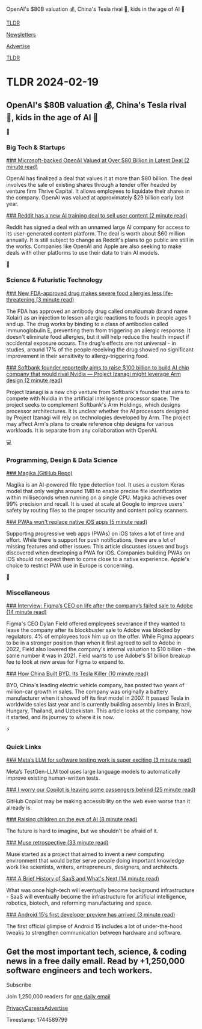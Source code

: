 OpenAI's $80B valuation 💰, China's Tesla rival 🚗, kids in the age of AI 🤖

[TLDR](/)

[Newsletters](/newsletters)

[Advertise](https://advertise.tldr.tech/)

[TLDR](/)

# TLDR 2024-02-19

## OpenAI's $80B valuation 💰, China's Tesla rival 🚗, kids in the age of AI 🤖

📱

### Big Tech & Startups

[### Microsoft-backed OpenAI Valued at Over $80 Billion in Latest Deal (2 minute read)](https://www.pymnts.com/cpi_posts/microsoft-backed-openai-valued-at-over-80-billion-in-latest-deal/?utm_source=tldrnewsletter)

OpenAI has finalized a deal that values it at more than $80 billion. The deal involves the sale of existing shares through a tender offer headed by venture firm Thrive Capital. It allows employees to liquidate their shares in the company. OpenAI was valued at approximately $29 billion early last year.

[### Reddit has a new AI training deal to sell user content (2 minute read)](https://www.theverge.com/2024/2/17/24075670/reddit-ai-training-license-deal-user-content?utm_source=tldrnewsletter)

Reddit has signed a deal with an unnamed large AI company for access to its user-generated content platform. The deal is worth about $60 million annually. It is still subject to change as Reddit's plans to go public are still in the works. Companies like OpenAI and Apple are also seeking to make deals with other platforms to use their data to train AI models.

🚀

### Science & Futuristic Technology

[### New FDA-approved drug makes severe food allergies less life-threatening (3 minute read)](https://arstechnica.com/science/2024/02/fda-approves-first-drug-to-lessen-food-allergies-before-accidental-eating/?utm_source=tldrnewsletter)

The FDA has approved an antibody drug called omalizumab (brand name Xolair) as an injection to lessen allergic reactions to foods in people ages 1 and up. The drug works by binding to a class of antibodies called immunoglobulin E, preventing them from triggering an allergic response. It doesn't eliminate food allergies, but it will help reduce the health impact if accidental exposure occurs. The drug's effects are not universal - in studies, around 17% of the people receiving the drug showed no significant improvement in their sensitivity to allergy-triggering food.

[### Softbank founder reportedly aims to raise $100 billion to build AI chip company that would rival Nvidia — Project Izanagi might leverage Arm design (2 minute read)](https://www.tomshardware.com/tech-industry/artificial-intelligence/softbank-founder-reportedly-aims-to-raise-dollar100-billion-to-build-ai-chip-company-that-would-rival-nvidia?utm_source=tldrnewsletter)

Project Izanagi is a new chip venture from Softbank's founder that aims to compete with Nvidia in the artificial intelligence processor space. The project seeks to complement Softbank's Arm Holdings, which designs processor architectures. It is unclear whether the AI processors designed by Project Izanagi will rely on technologies developed by Arm. The project may affect Arm's plans to create reference chip designs for various workloads. It is separate from any collaboration with OpenAI.

💻

### Programming, Design & Data Science

[### Magika (GitHub Repo)](https://github.com/google/magika?utm_source=tldrnewsletter)

Magika is an AI-powered file type detection tool. It uses a custom Keras model that only weighs around 1MB to enable precise file identification within milliseconds when running on a single CPU. Magika achieves over 99% precision and recall. It is used at scale at Google to improve users' safety by routing files to the proper security and content policy scanners.

[### PWAs won't replace native iOS apps (5 minute read)](https://app.campsite.co/campsite/p/notes/rengvq2txami?utm_source=tldrnewsletter)

Supporting progressive web apps (PWAs) on iOS takes a lot of time and effort. While there is support for push notifications, there are a lot of missing features and other issues. This article discusses issues and bugs discovered when developing a PWA for iOS. Companies building PWAs on iOS should not expect them to come close to a native experience. Apple's choice to restrict PWA use in Europe is concerning.

🎁

### Miscellaneous

[### Interview: Figma’s CEO on life after the company’s failed sale to Adobe (14 minute read)](https://www.theverge.com/2024/2/16/24075126/figma-ceo-dylan-field-interview-after-adobe?utm_source=tldrnewsletter)

Figma's CEO Dylan Field offered employees severance if they wanted to leave the company after its blockbuster sale to Adobe was blocked by regulators. 4% of employees took him up on the offer. While Figma appears to be in a stronger position than when it first agreed to sell to Adobe in 2022, Field also lowered the company's internal valuation to $10 billion - the same number it was in 2021. Field wants to use Adobe's $1 billion breakup fee to look at new areas for Figma to expand to.

[### How China Built BYD, Its Tesla Killer (10 minute read)](https://www.nytimes.com/2024/02/12/business/byd-china-electric-vehicle.html?unlocked_article_code=1.Wk0.wsvL.PMBLnnGc1sDM&amp;smid=url-share&amp;utm_source=tldrnewsletter)

BYD, China's leading electric vehicle company, has posted two years of million-car growth in sales. The company was originally a battery manufacturer when it showed off its first model in 2007. It passed Tesla in worldwide sales last year and is currently building assembly lines in Brazil, Hungary, Thailand, and Uzbekistan. This article looks at the company, how it started, and its journey to where it is now.

⚡

### Quick Links

[### Meta’s LLM for software testing work is super exciting (3 minute read)](https://twitter.com/nathanbenaich/status/1758036247115608317?utm_source=tldrnewsletter)

Meta’s TestGen-LLM tool uses large language models to automatically improve existing human-written tests.

[### I worry our Copilot is leaving some passengers behind (25 minute read)](https://joshcollinsworth.com/blog/copilot?utm_source=tldrnewsletter)

GitHub Copilot may be making accessibility on the web even worse than it already is.

[### Raising children on the eve of AI (8 minute read)](https://juliawise.net/raising-children-on-the-eve-of-ai/?utm_source=tldrnewsletter)

The future is hard to imagine, but we shouldn't be afraid of it.

[### Muse retrospective (33 minute read)](https://adamwiggins.com/muse-retrospective/?utm_source=tldrnewsletter)

Muse started as a project that aimed to invent a new computing environment that would better serve people doing important knowledge work like scientists, writers, entrepreneurs, designers, and architects.

[### A Brief History of SaaS and What's Next (14 minute read)](https://andercot.substack.com/p/a-brief-history-of-saas-and-whats?utm_source=tldrnewsletter)

What was once high-tech will eventually become background infrastructure - SaaS will eventually become the infrastructure for artificial intelligence, robotics, biotech, and reforming manufacturing and space.

[### Android 15’s first developer preview has arrived (3 minute read)](https://www.theverge.com/2024/2/16/24074987/android-15-developer-preview-vanilla-ice-cream?utm_source=tldrnewsletter)

The first official glimpse of Android 15 includes a lot of under-the-hood tweaks to strengthen communication between hardware and software.

## Get the most important tech, science, & coding news in a free daily email. Read by +1,250,000 software engineers and tech workers.

Subscribe

Join 1,250,000 readers for [one daily email](/api/latest/tech)

[Privacy](/privacy)[Careers](https://jobs.ashbyhq.com/tldr.tech)[Advertise](/tech/advertise)

Timestamp: 1744589799